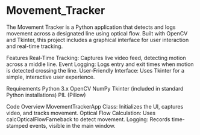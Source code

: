 # Movement_Tracker
The Movement Tracker is a Python application that detects and logs movement across a designated line using optical flow. Built with OpenCV and Tkinter, this project includes a graphical interface for user interaction and real-time tracking.

Features
Real-Time Tracking: Captures live video feed, detecting motion across a middle line.
Event Logging: Logs entry and exit times when motion is detected crossing the line.
User-Friendly Interface: Uses Tkinter for a simple, interactive user experience.

Requirements
Python 3.x
OpenCV
NumPy
Tkinter (included in standard Python installations)
PIL (Pillow)


Code Overview
MovementTrackerApp Class: Initializes the UI, captures video, and tracks movement.
Optical Flow Calculation: Uses calcOpticalFlowFarneback to detect movement.
Logging: Records time-stamped events, visible in the main window.
